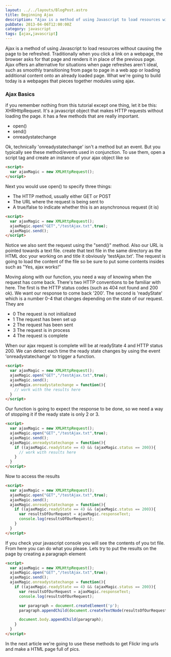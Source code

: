 ```yaml
---
layout: ../../layouts/BlogPost.astro
title: Beginning Ajax
description: "Ajax is a method of using Javascript to load resources without causing the page to be refreshed. Traditionally when you click a link on a webpage, the browser asks for that page and renders it in place of the previous page. Ajax offers an alternative for situations when page refreshes aren't ideal."
pubDate: 2013-04-06T12:00:00Z
category: javascript
tags: [ajax,javascript]
---
```


Ajax is a method of using Javascript to load resources without causing the page to be refreshed. Traditionally when you click a link on a webpage, the browser asks for that page and renders it in place of the previous page. Ajax offers an alternative for situations when page refreshes aren't ideal, such as smoothly transitioning from page to page in a web app or loading additional content onto an already loaded page. 
What we're going to build today is a webpages that pieces together modules using ajax.

### Ajax Basics

if you remember nothing from this tutorial except one thing, let it be this: XHRHttpRequest. It's a javascript object that makes HTTP requests without loading the page. it has a few methods that are really important.

*    open()
*    send()
*    onreadystatechange

Ok, technically 'onreadystatechange' isn't a method but an event. But you typically see these method/events used in conjunction. To use them, open a script tag and create an instance of your ajax object like so

```html
<script>
  var ajaxMagic = new XMLHttpRequest();
</script>
```

Next you would use open() to specify three things:

*    The HTTP method, usually either GET or POST
*    The URL where the request is being sent to
*    A true/false to indicate whether this is an asynchronous request (it is)

```html
<script>
  var ajaxMagic = new XMLHttpRequest();
  ajaxMagic.open("GET","/testAjax.txt",true);
  ajaxMagic.send();
</script>
```

Notice we also sent the request using the "send()" method. Also our URL is pointed towards a text file. create that text file in the same directory as the HTML doc your working on and title it obviously 'testAjax.txt'. The request is going to load the content of the file so be sure to put some contents insides such as  "Yes, ajax works!"

Moving along with our function, you need a way of knowing when the request has come back. There's two HTTP conventions to be familiar with here. The first is the HTTP status codes (such as 404 not found and 200 ok).  We want our response to come back '200'. The second is 'readyState' which is a number 0-4 that changes depending on the state of our request. They are


*    0 The request is not initialized
*    1 The request has been set up
*    2 The request has been sent
*    3 The request is in process
*    4 The request is complete

When our ajax request is complete will be at readyState 4 and HTTP status 200. We can detect each time the ready state changes by using the event 'onreadystatechange' to trigger a function.

```html
<script>
  var ajaxMagic = new XMLHttpRequest();
  ajaxMagic.open("GET","/testAjax.txt",true);
  ajaxMagic.send();
  ajaxMagix.onreadystatechange = function(){
    // work with the results here
  }
</script>
```


Our function is going to expect the response to be done, so we need a way of stopping it if the ready state is only 2 or 3.

```html
<script>
  var ajaxMagic = new XMLHttpRequest();
  ajaxMagic.open("GET","/testAjax.txt",true);
  ajaxMagic.send();
  ajaxMagic.onreadystatechange = function(){
    if ((ajaxMagic.readyState == 4) && (ajaxMagic.status == 200)){
      // work with results here
    }
  }
</script>
```

Now to access the results

```html
<script>
  var ajaxMagic = new XMLHttpRequest();
  ajaxMagic.open("GET","/testAjax.txt",true);
  ajaxMagic.send();
  ajaxMagic.onreadystatechange = function(){
    if ((ajaxMagic.readyState == 4) && (ajaxMagic.status == 200)){
      var resultsOfOurRequest = ajaxMagic.responseText;
      console.log(resultsOfOurRequest);
    }
  }
</script>
```

If you check your javascript console you will see the contents of you txt file. From here you can do what you please. Lets try to put the results on the page by creating a paragraph element

```html        
<script>
  var ajaxMagic = new XMLHttpRequest();
  ajaxMagic.open("GET","/testAjax.txt",true);
  ajaxMagic.send();
  ajaxMagic.onreadystatechange = function(){
    if ((ajaxMagic.readyState == 4) && (ajaxMagic.status == 200)){
      var resultsOfOurRequest = ajaxMagic.responseText;
      console.log(resultsOfOurRequest);

      var paragraph = document.createElement('p');
      paragraph.appendChild(document.createTextNode(resultsOfOurRequest);

      document.body.appendChild(paragraph);
    }
  }
</script>
```

In the next article we're going to use these methods to get Flickr img urls and make a HTML page full of pics.